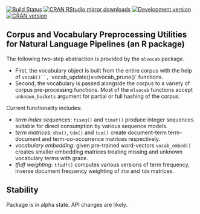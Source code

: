 [![Build Status](https://travis-ci.org/vspinu/mlvocab.svg?branch=master)](https://travis-ci.org/vspinu/mlvocab) [![CRAN RStudio mirror downloads](http://cranlogs.r-pkg.org/badges/mlvocab)](https://cran.r-project.org/package=mlvocab) [![Development version](https://img.shields.io/badge/devel-0.0.1.9000-orange.svg)](https://github.com/vspinu/mlvocab) [![CRAN version](http://www.r-pkg.org/badges/version/mlvocab)](https://cran.r-project.org/package=mlvocab)

## Corpus and Vocabulary Preprocessing Utilities for Natural Language Pipelines (an R package)

The following two-step abstraction is provided by the `mlvocab` package. 

  - First, the vocabulary object is built from the entire corpus with the help of `vocab()``, `vocab_update()` and `vocab_prune()` functions. 
  - Second, the vocabulary is passed alongside the corpus to a variety of corpus pre-processing functions. Most of the `mlvocab` functions accept `unknown_buckets` argument for partial or full hashing of the corpus.

Current functionality includes:

 - _term index sequences_: `tiseq()` and `timat()` produce integer sequences suitable for direct consumption by various sequence models.
 - _term matrices_: `dtm()`, `tdm()` and `tcm()` create document-term term-document and term-co-occurrence matrices respectively.
 - _vocabulary embedding_: given pre-trained word-vectors `vocab_embed()` creates smaller embedding matrices treating missing and unknown vocabulary terms with grace.
 - _tfidf weighting_: `tfidf()` computes various versions of term frequency, inverse document frequency weighting of `dtm` and `tdm` matrices.
 
 
## Stability

Package is in alpha state. API changes are likely.
